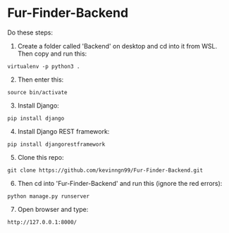 # Fur-Finder-Backend

Do these steps:
1. Create a folder called 'Backend' on desktop and cd into it from WSL. Then copy and run this:
```
virtualenv -p python3 .
```
2. Then enter this:
```
source bin/activate
```
3. Install Django:
```
pip install django
```
4. Install Django REST framework:
```
pip install djangorestframework
```
5. Clone this repo:
```
git clone https://github.com/kevinngn99/Fur-Finder-Backend.git
```
6. Then cd into 'Fur-Finder-Backend' and run this (ignore the red errors):
```
python manage.py runserver
```
7. Open browser and type:
```
http://127.0.0.1:8000/
```
